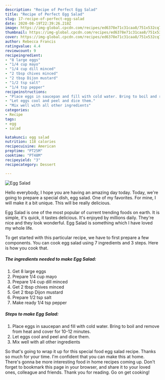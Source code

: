 ```yaml
---
description: "Recipe of Perfect Egg Salad"
title: "Recipe of Perfect Egg Salad"
slug: 17-recipe-of-perfect-egg-salad
date: 2020-08-19T22:39:26.218Z
image: https://img-global.cpcdn.com/recipes/ed6378e71c31caa8/751x532cq70/egg-salad-recipe-main-photo.jpg
thumbnail: https://img-global.cpcdn.com/recipes/ed6378e71c31caa8/751x532cq70/egg-salad-recipe-main-photo.jpg
cover: https://img-global.cpcdn.com/recipes/ed6378e71c31caa8/751x532cq70/egg-salad-recipe-main-photo.jpg
author: Rebecca Francis
ratingvalue: 4.4
reviewcount: 9
recipeingredient:
- "8 large eggs"
- "1/4 cup mayo"
- "1/4 cup dill minced"
- "2 tbsp chives minced"
- "2 tbsp Dijon mustard"
- "1/2 tsp salt"
- "1/4 tsp pepper"
recipeinstructions:
- "Place eggs in saucepan and fill with cold water. Bring to boil and remove from heat and cover for 10-12 minutes."
- "Let eggs cool and peel and dice them."
- "Mix well with all other ingredients"
categories:
- Recipe
tags:
- egg
- salad

katakunci: egg salad 
nutrition: 118 calories
recipecuisine: American
preptime: "PT25M"
cooktime: "PT48M"
recipeyield: "3"
recipecategory: Dessert

---
```



![Egg Salad](https://img-global.cpcdn.com/recipes/ed6378e71c31caa8/751x532cq70/egg-salad-recipe-main-photo.jpg)

Hello everybody, I hope you are having an amazing day today. Today, we're going to prepare a special dish, egg salad. One of my favorites. For mine, I will make it a bit unique. This will be really delicious.



Egg Salad is one of the most popular of current trending foods on earth. It is simple, it's quick, it tastes delicious. It's enjoyed by millions daily. They're nice and they look wonderful. Egg Salad is something which I have loved my whole life.


To get started with this particular recipe, we have to first prepare a few components. You can cook egg salad using 7 ingredients and 3 steps. Here is how you cook that.

<!--inarticleads1-->

##### The ingredients needed to make Egg Salad:

1. Get 8 large eggs
1. Prepare 1/4 cup mayo
1. Prepare 1/4 cup dill minced
1. Get 2 tbsp chives minced
1. Get 2 tbsp Dijon mustard
1. Prepare 1/2 tsp salt
1. Make ready 1/4 tsp pepper




<!--inarticleads2-->

##### Steps to make Egg Salad:

1. Place eggs in saucepan and fill with cold water. Bring to boil and remove from heat and cover for 10-12 minutes.
1. Let eggs cool and peel and dice them.
1. Mix well with all other ingredients




So that's going to wrap it up for this special food egg salad recipe. Thanks so much for your time. I'm confident that you can make this at home. There's gonna be more interesting food in home recipes coming up. Don't forget to bookmark this page in your browser, and share it to your loved ones, colleague and friends. Thank you for reading. Go on get cooking!
